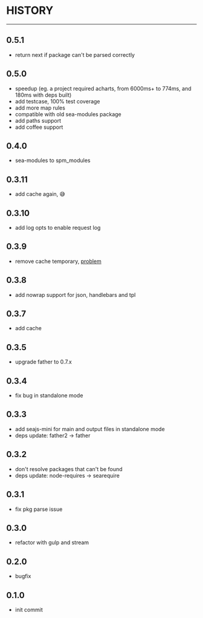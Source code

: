 # HISTORY

---

## 0.5.1

- return next if package can't be parsed correctly

## 0.5.0

- speedup (eg. a project required acharts, from 6000ms+ to 774ms, and 180ms with deps built)
- add testcase, 100% test coverage
- add more map rules
- compatible with old sea-modules package
- add paths support
- add coffee support

## 0.4.0

- sea-modules to spm_modules

## 0.3.11

- add cache again, :sweat_smile:

## 0.3.10

- add log opts to enable request log

## 0.3.9

- remove cache temporary, [problem](https://github.com/spmjs/serve-spm/issues/1#issuecomment-51144678)

## 0.3.8

- add nowrap support for json, handlebars and tpl

## 0.3.7

- add cache

## 0.3.5

- upgrade father to 0.7.x

## 0.3.4

- fix bug in standalone mode

## 0.3.3

- add seajs-mini for main and output files in standalone mode
- deps update: father2 -> father

## 0.3.2

- don't resolve packages that can't be found
- deps update: node-requires -> searequire

## 0.3.1

- fix pkg parse issue

## 0.3.0

- refactor with gulp and stream

## 0.2.0

- bugfix

## 0.1.0

- init commit



